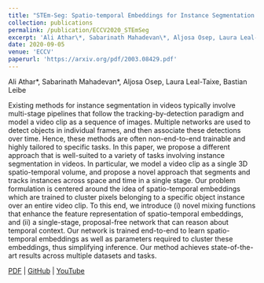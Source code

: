 ```yaml
---
title: "STEm-Seg: Spatio-temporal Embeddings for Instance Segmentation in Videos"
collection: publications
permalink: /publication/ECCV2020_STEmSeg
excerpt: 'Ali Athar\*, Sabarinath Mahadevan\*, Aljosa Osep, Laura Leal-Taixe, Bastian Leibe'
date: 2020-09-05
venue: 'ECCV'
paperurl: 'https://arxiv.org/pdf/2003.08429.pdf'
---
```

Ali Athar\*, Sabarinath Mahadevan\*, Aljosa Osep, Laura Leal-Taixe, Bastian Leibe

Existing methods for instance segmentation in videos typically involve multi-stage pipelines that follow the tracking-by-detection paradigm and model a video clip as a sequence of images. Multiple networks are used to detect objects in individual frames, and then associate these detections over time. Hence, these methods are often non-end-to-end trainable and highly tailored to specific tasks. In this paper, we propose a different approach that is well-suited to a variety of tasks involving instance segmentation in videos. In particular, we model a video clip as a single 3D spatio-temporal volume, and propose a novel approach that segments and tracks instances across space and time in a single stage. Our  problem formulation is centered around the idea of spatio-temporal embeddings which are trained to cluster pixels belonging to a specific object instance over an entire video clip. To this end, we introduce (i) novel mixing functions that enhance the feature representation of spatio-temporal embeddings, and (ii) a single-stage, proposal-free network that can reason about temporal context. Our network is trained end-to-end to learn spatio-temporal embeddings as well as parameters required to cluster these embeddings, thus simplifying inference. Our method achieves state-of-the-art results across multiple datasets and tasks.

[PDF](https://arxiv.org/pdf/2003.08429.pdf) | [GitHub](https://github.com/sabarim/STEm-Seg) | [YouTube](https://www.youtube.com/watch?v=E2Z-1HNO934)
